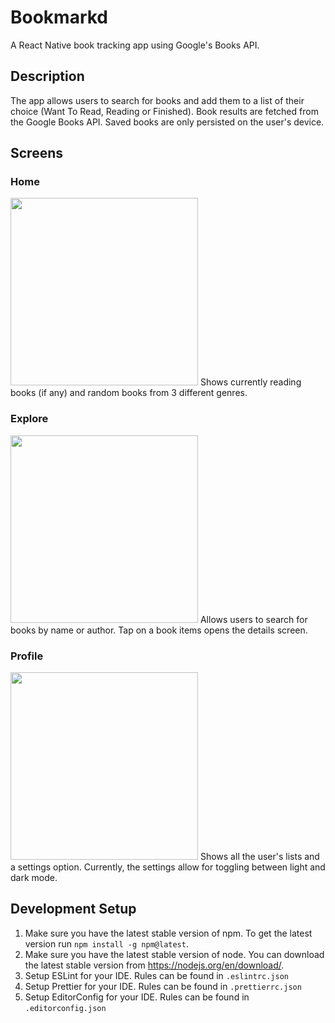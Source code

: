 # Bookmarkd
A React Native book tracking app using Google's Books API.

## Description
The app allows users to search for books and add them to a list of their choice (Want To Read, Reading or Finished). Book results are fetched from the Google Books API. Saved books are only persisted on the user's device.

## Screens
### Home
<img src="https://user-images.githubusercontent.com/47268844/213294761-4e11ef0e-2010-40bf-ae40-e238ec4c6620.png" width=300>
Shows currently reading books (if any) and random books from 3 different genres.

### Explore
<img src="https://user-images.githubusercontent.com/47268844/213296504-85a43cee-da7a-4183-8f16-2382962ce4e5.png" width=300>
Allows users to search for books by name or author. Tap on a book items opens the details screen.

### Profile
<img src="https://user-images.githubusercontent.com/47268844/213297937-f1b205ea-c279-42d2-bd5a-f813978790c7.png" width=300>
Shows all the user's lists and a settings option. Currently, the settings allow for toggling between light and dark mode.


## Development Setup
1. Make sure you have the latest stable version of npm. To get the latest version run `npm install -g npm@latest`.
2. Make sure you have the latest stable version of node. You can download the latest stable version from <https://nodejs.org/en/download/>.
3. Setup ESLint for your IDE. Rules can be found in `.eslintrc.json`
4. Setup Prettier for your IDE. Rules can be found in `.prettierrc.json`
5. Setup EditorConfig for your IDE. Rules can be found in `.editorconfig.json`
